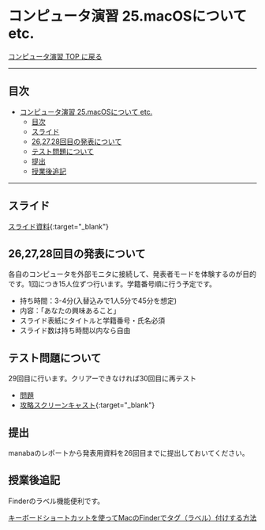 # コンピュータ演習 25.macOSについて etc.

[コンピュータ演習 TOP に戻る](./index.md)


---

## 目次

- [コンピュータ演習 25.macOSについて etc.](#コンピュータ演習-25macosについて-etc)
  - [目次](#目次)
  - [スライド](#スライド)
  - [26,27,28回目の発表について](#262728回目の発表について)
  - [テスト問題について](#テスト問題について)
  - [提出](#提出)
  - [授業後追記](#授業後追記)


---

## スライド

[スライド資料](./cp_25slide.pdf){:target="_blank"}

## 26,27,28回目の発表について
各自のコンピュータを外部モニタに接続して、発表者モードを体験するのが目的です。1回につき15人位ずつ行います。学籍番号順に行う予定です。

- 持ち時間：3-4分(入替込みで1人5分で45分を想定)
- 内容：「あなたの興味あること」
- スライド表紙にタイトルと学籍番号・氏名必須
- スライド数は持ち時間以内なら自由


## テスト問題について
29回目に行います。クリアーできなければ30回目に再テスト

- [問題](./file/test2022.pdf)
- [攻略スクリーンキャスト](https://www.youtube.com/watch?v=d5YuKClpnB4){:target="_blank"}

## 提出
manabaのレポートから発表用資料を26回目までに提出しておいてください。

## 授業後追記
Finderのラベル機能便利です。

[キーボードショートカットを使ってMacのFinderでタグ（ラベル）付けする方法](https://shimesan.com/2019/12/07/mac-finder-tag-keybord-shortcuts/)


